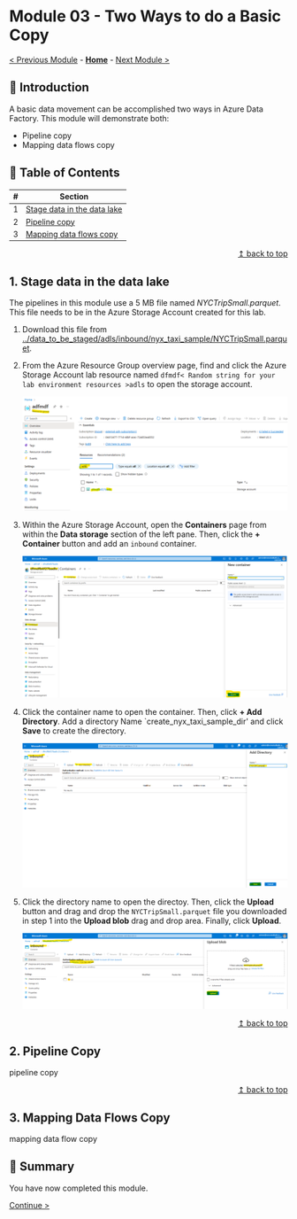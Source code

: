 # Module 03 - Two Ways to do a Basic Copy

[< Previous Module](../modules/module02.md) - **[Home](../README.md)** - [Next Module >](../modules/module04.md)

## :loudspeaker: Introduction

A basic data movement can be accomplished two ways in Azure Data Factory. This module will demonstrate both:

* Pipeline copy
* Mapping data flows copy

## :bookmark_tabs: Table of Contents

| #  | Section |
| --- | --- |
| 1 | [Stage data in the data lake](#1stage-data-in-the-data-lake) |
| 2 | [Pipeline copy](#2pipeline-copy) |
| 3 | [Mapping data flows copy](#3mapping-data-flows-copy) |

<div align="right"><a href="#module-03---two-ways-to-do-a-basic-copy">↥ back to top</a></div>

## 1. Stage data in the data lake

The pipelines in this module use a 5 MB file named *NYCTripSmall.parquet*. This file needs to be in the Azure Storage Account created for this lab.

1. Download this file from [../data_to_be_staged/adls/inbound/nyx_taxi_sample/NYCTripSmall.parquet](../data_to_be_staged/adls/inbound/nyx_taxi_sample/NYCTripSmall.parquet).

2. From the Azure Resource Group overview page, find and click the Azure Storage Account lab resource named `dfmdf< Random string for your lab environment resources >adls` to open the storage account.

   <kbd> <img src="../images/module03/open_storage_account.png" alt="Open ADLS" /> </kbd>

3. Within the Azure Storage Account, open the **Containers** page from within the **Data storage** section of the left pane. Then, click the **+ Container** button and add an `inbound` container.

   <kbd> <img src="../images/module03/create_inbound_container.png" alt="Create inbound Container" /> </kbd>

4. Click the container name to open the container. Then, click **+ Add Directory**. Add a directory Name `create_nyx_taxi_sample_dir' and click **Save** to create the directory.

   <kbd> <img src="../images/module03/create_nyx_taxi_sample_dir.png" alt="Create nyx tax dir" /> </kbd>

5. Click the directory name to open the directoy. Then, click the **Upload** button and drag and drop the `NYCTripSmall.parquet` file you downloaded in step 1 into the **Upload blob** drag and drop area. Finally, click **Upload**.

   <kbd> <img src="../images/module03/uploadNYCTripSmall.png" alt="Upload nyx taxi data" /> </kbd>

<div align="right"><a href="#module-03---two-ways-to-do-a-basic-copy">↥ back to top</a></div>

## 2. Pipeline Copy
pipeline copy

<div align="right"><a href="#module-03---two-ways-to-do-a-basic-copy">↥ back to top</a></div>

## 3. Mapping Data Flows Copy

mapping data flow copy

## :tada: Summary

You have now completed this module. 

[Continue >](../modules/module04.md)

